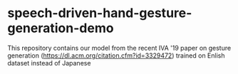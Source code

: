 # speech-driven-hand-gesture-generation-demo
This repository contains our model from the recent IVA '19 paper on gesture generation (https://dl.acm.org/citation.cfm?id=3329472) trained on Enlish dataset instead of Japanese
